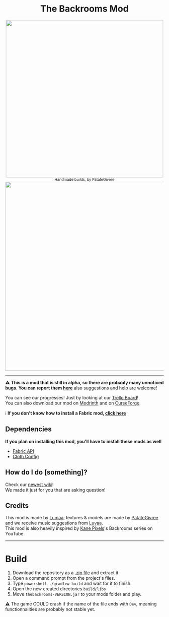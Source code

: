 <div align="center">
  <h1>The Backrooms Mod</h1>
  <img src="https://cdn.modrinth.com/data/83vrcdt0/images/fce03d819ffa1e179ed4d20eba755326f6119e90.png" width=500>
    <sup>Handmade builds, by PatateGivree</sup>
</div>  
<div align="center"><img align="center" src="https://raw.githubusercontent.com/u-lumaa/u-lumaa/main/assets/fabric-banner.png" width=600></div>

* * *

⚠️ **This is a mod that is still in alpha, so there are probably many unnoticed bugs. You can report them [here](https://github.com/u-lumaa/BackroomsMod/issues)** also suggestions and help are welcome!

You can see our progresses! Just by looking at our [Trello Board](https://trello.com/b/gDUJ7vvz/the-backrooms-mod)!  
You can also download our mod on [Modrinth](https://modrinth.com/mod/backrooms) and on [CurseForge](https://www.curseforge.com/minecraft/mc-mods/thebackrooms).

ℹ️ **If you don't know how to install a Fabric mod, [click here](https://github.com/u-lumaa/u-lumaa/blob/main/installs.md#install-my-fabric-mods)**

## Dependencies
**If you plan on installing this mod, you'll have to install these mods as well**
- [Fabric API](https://cdn.modrinth.com/data/P7dR8mSH/versions/0.58.5+1.19.1/fabric-api-0.58.5%2B1.19.1.jar)
- [Cloth Config](https://cdn.modrinth.com/data/9s6osm5g/versions/8.0.75+fabric/cloth-config-8.0.75-fabric.jar)

## How do I do [something]?
Check our [newest wiki](https://github.com/u-lumaa/BackroomsMod/wiki)!  
We made it just for you that are asking question!

## Credits
This mod is made by [Lumaa](https://lumination.brebond.com/), textures & models are made by [PatateGivree](https://namemc.com/profile/PatateGivree.1) and we receive music suggestions from [Luvaa](https://namemc.com/profile/_Luvaa_.1).  
This mod is also heavily inspired by [Kane Pixels](https://www.youtube.com/c/KANEpixels)'s Backrooms series on YouTube.

* * *

# Build

1. Download the repository as a [.zip file](https://github.com/u-lumaa/BackroomsMod/archive/refs/heads/main.zip) and extract it.
2. Open a command prompt from the project's files.
3. Type `powershell ./gradlew build` and wait for it to finish.
4. Open the new created directories `build/libs`
5. Move `thebackrooms-VERSION.jar` to your mods folder and play.

⚠️ The game COULD crash if the name of the file ends with `Dev`, meaning functionnalities are probably not stable yet.
